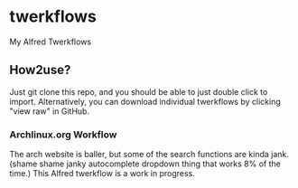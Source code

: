 # twerkflows

My Alfred Twerkflows

## How2use?

Just git clone this repo, and you should be able to just double click to import.
Alternatively, you can download individual twerkflows by clicking "view raw" in
GitHub.

### Archlinux.org Workflow

The arch website is baller, but some of the search functions are kinda jank.
(shame shame janky autocomplete dropdown thing that works 8% of the time.) This
Alfred twerkflow is a work in progress.

